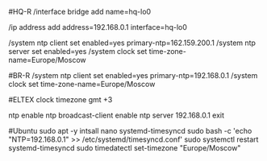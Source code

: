 #HQ-R
/interface bridge
add name=hq-lo0

/ip address
add address=192.168.0.1 interface=hq-lo0

/system ntp client
set enabled=yes primary-ntp=162.159.200.1
/system ntp server
set enabled=yes
/system clock
set time-zone-name=Europe/Moscow

#BR-R
/system ntp client
set enabled=yes primary-ntp=192.168.0.1
/system clock
set time-zone-name=Europe/Moscow

#ELTEX
clock timezone gmt +3

ntp enable
ntp broadcast-client enable
ntp server 192.168.0.1
exit

#Ubuntu
sudo apt -y intsall nano systemd-timesyncd
sudo bash -c 'echo "NTP=192.168.0.1" >> /etc/systemd/timesyncd.conf'
sudo systemctl restart systemd-timesyncd
sudo timedatectl set-timezone "Europe/Moscow"
